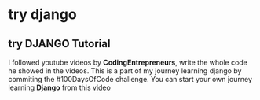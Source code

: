 # try django
## try DJANGO Tutorial 
I followed youtube videos by **CodingEntrepreneurs**, write the whole code he showed in the videos. 
This is a part of my journey learning django by commiting the #100DaysOfCode challenge. You can start your own journey learning **Django** from this [video](https://www.youtube.com/watch?v=yDv5FIAeyoY)